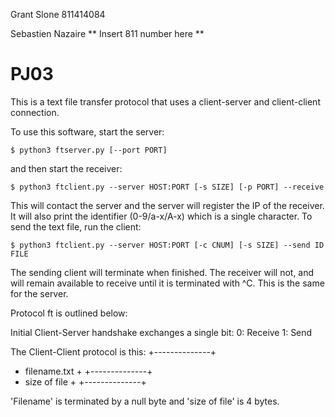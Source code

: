 Grant Slone
811414084

Sebastien Nazaire
** Insert 811 number here **

# PJ03

This is a text file transfer protocol that uses a
client-server and client-client connection.

To use this software, start the server:
```
$ python3 ftserver.py [--port PORT]
```

and then start the receiver:
```
$ python3 ftclient.py --server HOST:PORT [-s SIZE] [-p PORT] --receive 
```

This will contact the server and the server will register
the IP of the receiver. It will also print the identifier (0-9/a-x/A-x)
which is a single character. To send the text file, run the client:
```
$ python3 ftclient.py --server HOST:PORT [-c CNUM] [-s SIZE] --send ID FILE 
```

The sending client will terminate when finished. The receiver will not, and 
will remain available to receive until it is terminated with ^C. This is the
same for the server.

Protocol ft is outlined below:

Initial Client-Server handshake exchanges a single bit:
0: Receive
1: Send

The Client-Client protocol is this:
+--------------+
+ filename.txt +
+--------------+
+ size of file +
+--------------+

'Filename' is terminated by a null byte and
'size of file' is 4 bytes. 
